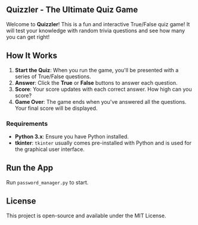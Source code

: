 ## Quizzler - The Ultimate Quiz Game

Welcome to **Quizzler**! This is a fun and interactive True/False quiz game! It will test your knowledge with random trivia questions and see how many you can get right!

## How It Works

1. **Start the Quiz**: When you run the game, you'll be presented with a series of True/False questions.
2. **Answer**: Click the **True** or **False** buttons to answer each question.
3. **Score**: Your score updates with each correct answer. How high can you score?
4. **Game Over**: The game ends when you've answered all the questions. Your final score will be displayed.

### Requirements

- **Python 3.x**: Ensure you have Python installed.
- **tkinter**: `tkinter` usually comes pre-installed with Python and is used for the graphical user interface.

## Run the App
Run `password_manager.py` to start.

## License
This project is open-source and available under the MIT License.